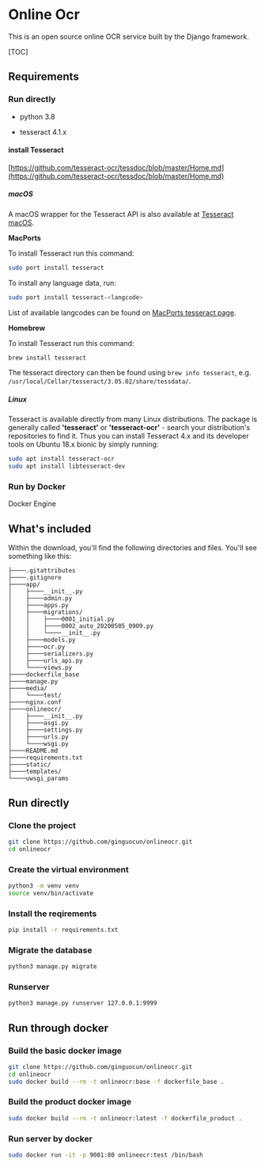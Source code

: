# Online Ocr

This is an open source online OCR service built by the Django framework.



[TOC]



## Requirements

### Run directly

- python 3.8

- tesseract 4.1.x

#### install Tesseract

[https://github.com/tesseract-ocr/tessdoc/blob/master/Home.md](https://github.com/tesseract-ocr/tessdoc/blob/master/Home.md)

##### macOS

A macOS wrapper for the Tesseract API is also available at [Tesseract macOS](https://github.com/scott0123/Tesseract-macOS).

**MacPorts**

To install Tesseract run this command:

```sh
sudo port install tesseract
```

To install any language data, run:

```sh
sudo port install tesseract-<langcode>
```

List of available langcodes can be found on [MacPorts tesseract page](https://www.macports.org/ports.php?by=name&substr=tesseract-).

**Homebrew**

To install Tesseract run this command:

```sh
brew install tesseract
```

The tesseract directory can then be found using `brew info tesseract`, e.g. `/usr/local/Cellar/tesseract/3.05.02/share/tessdata/`.

##### Linux

Tesseract is available directly from many Linux distributions. The package is generally called **'tesseract'** or **'tesseract-ocr'** - search your distribution's repositories to find it. Thus you can install Tesseract 4.x and its developer tools on Ubuntu 18.x bionic by simply running:

```sh
sudo apt install tesseract-ocr
sudo apt install libtesseract-dev
```

### Run by Docker 

Docker Engine

## What's included

Within the download, you'll find the following directories and files. You'll see something like this:

```
├────.gitattributes
├────.gitignore
├────app/
│    ├────__init__.py
│    ├────admin.py
│    ├────apps.py
│    ├────migrations/
│    │    ├────0001_initial.py
│    │    ├────0002_auto_20200505_0909.py
│    │    └────__init__.py
│    ├────models.py
│    ├────ocr.py
│    ├────serializers.py
│    ├────urls_api.py
│    └────views.py
├────dockerfile_base
├────manage.py
├────media/
│    └────test/
├────nginx.conf
├────onlineocr/
│    ├────__init__.py
│    ├────asgi.py
│    ├────settings.py
│    ├────urls.py
│    └────wsgi.py
├────README.md
├────requirements.txt
├────static/
├────templates/
└────uwsgi_params

```

## Run directly



### Clone the project

```sh
git clone https://github.com/ginguocun/onlineocr.git
cd onlineocr
```

### Create the virtual environment

```sh
python3 -m venv venv
source venv/bin/activate
```

### Install the reqirements

```sh
pip install -r requirements.txt
```

### Migrate the database

```sh
python3 manage.py migrate
```

### Runserver

```sh
python3 manage.py runserver 127.0.0.1:9999
```

## Run through docker

### Build the basic docker image

```sh
git clone https://github.com/ginguocun/onlineocr.git
cd onlineocr
sudo docker build --rm -t onlineocr:base -f dockerfile_base .
```

### Build the product docker image

```sh
sudo docker build --rm -t onlineocr:latest -f dockerfile_product .
```

### Run server by docker

```sh
sudo docker run -it -p 9001:80 onlineocr:test /bin/bash
```